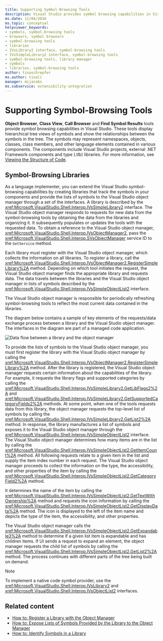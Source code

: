 ```yaml
---
title: Supporting Symbol-Browsing Tools
description: Visual Studio provides symbol browsing capabilities in Visual Studio. Learn how to extend these capabilities with libraries for the symbols in your components.
ms.date: 11/04/2016
ms.topic: conceptual
helpviewer_keywords:
- symbols, symbol-browsing tools
- browsers, symbol browsers
- symbol-browsing tools
- libraries
- IVsLibrary2 interface, symbol-browsing tools
- IVsSimpleLibrary2 interface, symbol-browsing tools
- symbol-browsing tools, library manager
- symbols
- libraries, symbol-browsing tools
author: tinaschrepfer
ms.author: tinali
manager: mijacobs
ms.subservice: extensibility-integration
---
```

# Supporting Symbol-Browsing Tools

**Object Browser**, **Class View**, **Call Browser** and **Find Symbol Results** tools provide symbol browsing capabilities in Visual Studio. These tools display hierarchical tree views of symbols and show the relationships between the symbols in the tree. The symbols may represent namespaces, objects, classes, class members, and other language elements contained in various components. The components include Visual Studio projects, external .NET Framework components and type (.tlb) libraries. For more information, see [Viewing the Structure of Code](../../ide/viewing-the-structure-of-code.md).

## Symbol-Browsing Libraries
 As a language implementer, you can extend the Visual Studio symbol-browsing capabilities by creating libraries that track the symbols in your components and provide the lists of symbols to the Visual Studio object manager through a set of the interfaces. A library is described by the <xref:Microsoft.VisualStudio.Shell.Interop.IVsSimpleLibrary2> interface. The Visual Studio object manager responds to requests for new data from the symbol-browsing tools by obtaining the data from the libraries and organizing it. It subsequently populates or updates the tools with the requested data. To obtain a reference to the Visual Studio object manager, <xref:Microsoft.VisualStudio.Shell.Interop.IVsObjectManager2>, pass the <xref:Microsoft.VisualStudio.Shell.Interop.SVsObjectManager> service ID to the `GetService` method.

 Each library must register with the Visual Studio object manager, which collects the information on all libraries. To register a library, call the <xref:Microsoft.VisualStudio.Shell.Interop.IVsObjectManager2.RegisterSimpleLibrary%2A> method. Depending on which tool initiates the request, the Visual Studio object manager finds the appropriate library and requests data. The data travels between the libraries and the Visual Studio object manager in lists of symbols described by the <xref:Microsoft.VisualStudio.Shell.Interop.IVsSimpleObjectList2> interface.

 The Visual Studio object manager is responsible for periodically refreshing symbol-browsing tools to reflect the most current data contained in the libraries.

 The diagram below contains a sample of key elements of the requests/data exchange process between a library and the Visual Studio object manager. The interfaces in the diagram are part of a managed code application.

 ![Data flow between a library and the object manager](../../extensibility/internals/media/callbrowserdiagram.gif "CallBrowserDiagram")

 To provide the lists of symbols to the Visual Studio object manager, you must first register the library with the Visual Studio object manager by calling the <xref:Microsoft.VisualStudio.Shell.Interop.IVsObjectManager2.RegisterSimpleLibrary%2A> method. After the library is registered, the Visual Studio object manager requests certain information about the capabilities of the library. For example, it requests the library flags and supported categories by calling the <xref:Microsoft.VisualStudio.Shell.Interop.IVsSimpleLibrary2.GetLibFlags2%2A> and <xref:Microsoft.VisualStudio.Shell.Interop.IVsSimpleLibrary2.GetSupportedCategoryFields2%2A> methods. At some point, when one of the tools requests data from this library, the object manager requests the top-level list of symbols by calling the <xref:Microsoft.VisualStudio.Shell.Interop.IVsSimpleLibrary2.GetList2%2A> method. In response, the library manufactures a list of symbols and exposes it to the Visual Studio object manager through the <xref:Microsoft.VisualStudio.Shell.Interop.IVsSimpleObjectList2> interface. The Visual Studio object manager determines how many items are in the list by calling the <xref:Microsoft.VisualStudio.Shell.Interop.IVsSimpleObjectList2.GetItemCount%2A> method. All following requests relate to a given item in the list and supply the item index number in each request. The Visual Studio object manager proceeds to collect the information on the type, the accessibility, and other properties of the item by calling the <xref:Microsoft.VisualStudio.Shell.Interop.IVsSimpleObjectList2.GetCategoryField2%2A> method.

 It determines the name of the item by calling the <xref:Microsoft.VisualStudio.Shell.Interop.IVsSimpleObjectList2.GetTextWithOwnership%2A> method and requests the icon information by calling the <xref:Microsoft.VisualStudio.Shell.Interop.IVsSimpleObjectList2.GetDisplayData%2A> method. The icon is displayed to the left of the item name and depicts the type of the item, the accessibility, and other properties.

 The Visual Studio object manager calls the <xref:Microsoft.VisualStudio.Shell.Interop.IVsSimpleObjectList2.GetExpandable3%2A> method to determine if a given list item is expandable and has children items. If UI sends a request to expand an element, the object manager requests the child list of symbols by calling the <xref:Microsoft.VisualStudio.Shell.Interop.IVsSimpleObjectList2.GetList2%2A> method. The process continues with different parts of the tree being built on demand.

> [!NOTE]
> To implement a native code symbol provider, use the <xref:Microsoft.VisualStudio.Shell.Interop.IVsLibrary2> and <xref:Microsoft.VisualStudio.Shell.Interop.IVsObjectList2> interfaces.

## Related content
- [How to: Register a Library with the Object Manager](../../extensibility/internals/how-to-register-a-library-with-the-object-manager.md)
- [How to: Expose Lists of Symbols Provided by the Library to the Object Manager](../../extensibility/internals/how-to-expose-lists-of-symbols-provided-by-the-library-to-the-object-manager.md)
- [How to: Identify Symbols in a Library](../../extensibility/internals/how-to-identify-symbols-in-a-library.md)
